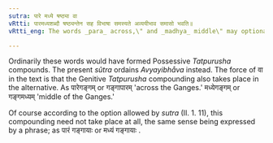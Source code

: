 ```yaml
---
sutra: पारे मध्ये षष्ठ्या वा
vRtti: पारमध्यशब्दौ षष्ठ्यन्तेन सह विभाषा समस्यते अव्ययीभाव समासो भवति॥
vRtti_eng: The words _para_ across,\" and _madhya_ middle\" may optionally be compounded with a word ending in the sixth case-affix, when they take the forms _pare_ and _madhye_, and the compound so formed is _Avyayibhava_.

---
```

Ordinarily these words would have formed Possessive _Tatpurusha_ compounds. The present _sûtra_ ordains _Avyayibhåva_ instead. The force of वा in the text is that the Genitive _Tatpurusha_ compounding also takes place in the alternative. As पारेगङ्गम् or गङ्गापारम् 'across the Ganges.' मध्येगङ्गम् or गङ्गमध्यम् 'middle of the Ganges.'

Of course according to the option allowed by _sutra_ (II. 1. 11), this compounding need not take place at all, the same sense being expressed by a phrase; as पारं गङ्गायाः or मध्यं गङ्गायाः .  